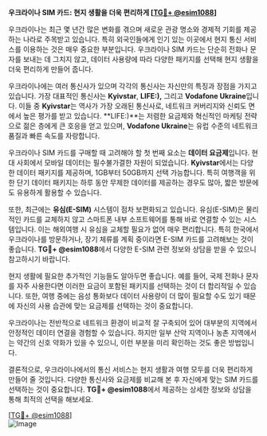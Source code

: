 **우크라이나 SIM 카드: 현지 생활을 더욱 편리하게 [[TG💪+ @esim1088](https://t.me/s/esim1088)]**

우크라이나는 최근 몇 년간 많은 변화를 겪으며 새로운 관광 명소와 경제적 기회를 제공하는 나라로 주목받고 있습니다. 특히 외국인들에게 인기 있는 이곳에서 현지 통신 서비스를 이용하는 것은 매우 중요한 부분입니다. 우크라이나 SIM 카드는 단순히 전화나 문자를 보내는 데 그치지 않고, 데이터 사용량에 따라 다양한 패키지를 선택해 현지 생활을 더욱 편리하게 만들어 줍니다.

우크라이나에는 여러 통신사가 있으며 각각의 통신사는 자신만의 특징과 장점을 가지고 있습니다. 가장 대표적인 통신사는 **Kyivstar**, **LIFE:),** 그리고 **Vodafone Ukraine**입니다. 이들 중 **Kyivstar**는 역사가 가장 오래된 통신사로, 네트워크 커버리지와 신뢰도 면에서 높은 평가를 받고 있습니다. **LIFE:)**는 저렴한 요금제와 혁신적인 마케팅 전략으로 젊은 층에게 큰 호응을 얻고 있으며, **Vodafone Ukraine**는 유럽 수준의 네트워크 품질과 빠른 속도를 자랑합니다.

우크라이나 SIM 카드를 구매할 때 고려해야 할 첫 번째 요소는 **데이터 요금제**입니다. 현대 사회에서 모바일 데이터는 필수불가결한 자원이 되었습니다. **Kyivstar**에서는 다양한 데이터 패키지를 제공하며, 1GB부터 50GB까지 선택 가능합니다. 특히 여행객을 위한 단기 데이터 패키지는 하루 동안 무제한 데이터를 제공하는 경우도 많아, 짧은 방문에도 유용하게 활용할 수 있습니다.

또한, 최근에는 **유심(E-SIM)** 시스템이 점차 보편화되고 있습니다. 유심(E-SIM)은 물리적인 카드를 교체하지 않고 스마트폰 내부 소프트웨어를 통해 바로 연결할 수 있는 시스템입니다. 이는 해외여행 시 유심을 교체할 필요가 없어 매우 편리합니다. 특히 한국에서 우크라이나를 방문하거나, 장기 체류를 계획 중이라면 E-SIM 카드를 고려해보는 것이 좋습니다. **TG💪+ @esim1088**에서 다양한 E-SIM 관련 정보와 상담을 받을 수 있으니 참고하시기 바랍니다.

현지 생활에 필요한 추가적인 기능들도 알아두면 좋습니다. 예를 들어, 국제 전화나 문자를 자주 사용한다면 이러한 요금이 포함된 패키지를 선택하는 것이 더 합리적일 수 있습니다. 또한, 여행 중에는 음성 통화보다 데이터 사용량이 더 많이 필요할 수도 있기 때문에 자신의 사용 습관에 맞는 요금제를 선택하는 것이 중요합니다.

우크라이나는 전반적으로 네트워크 환경이 비교적 잘 구축되어 있어 대부분의 지역에서 안정적인 데이터 연결을 경험할 수 있습니다. 하지만 일부 산악 지역이나 농촌 지역에서는 약간의 신호 약화가 있을 수 있으니, 이런 부분을 미리 확인하는 것도 좋은 방법입니다.

결론적으로, 우크라이나에서의 통신 서비스는 현지 생활과 여행 모두를 더욱 편리하게 만들어 줄 것입니다. 다양한 통신사와 요금제를 비교해 본 후 자신에게 맞는 SIM 카드를 선택하는 것이 중요합니다. **TG💪+ @esim1088**에서 제공하는 상세한 정보와 상담을 통해 최적의 선택을 해보세요.

[[TG💪+ @esim1088](https://t.me/s/esim1088)]  
![Image](https://i.postimg.cc/Y0z9fWf4/image.png)